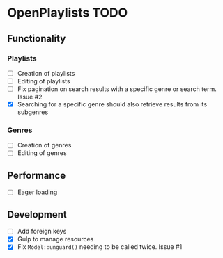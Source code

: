 # OpenPlaylists TODO

## Functionality

### Playlists

- [ ] Creation of playlists
- [ ] Editing of playlists
- [ ] Fix pagination on search results with a specific genre or search term. Issue #2
- [x] Searching for a specific genre should also retrieve results from its subgenres

### Genres

- [ ] Creation of genres
- [ ] Editing of genres

## Performance

- [ ] Eager loading

## Development

- [ ] Add foreign keys
- [x] Gulp to manage resources
- [x] Fix `Model::unguard()` needing to be called twice. Issue #1
